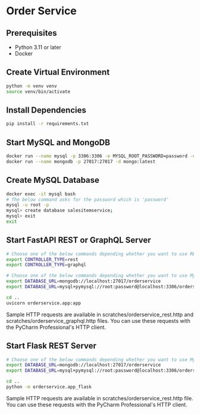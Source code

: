 # Order Service

## Prerequisites

- Python 3.11 or later
- Docker

## Create Virtual Environment

```bash
python -m venv venv
source venv/bin/activate
```

## Install Dependencies

```bash
pip install -r requirements.txt
```

## Start MySQL and MongoDB

```bash
docker run --name mysql -p 3306:3306 -e MYSQL_ROOT_PASSWORD=password -d mysql:latest
docker run --name mongodb -p 27017:27017 -d mongo:latest
```

## Create MySQL Database
```bash
docker exec -it mysql bash
# The below command asks for the password which is 'password'
mysql -u root -p
mysql> create database salesitemservice;
mysql> exit
exit
```

## Start FastAPI REST or GraphQL Server
```bash
# Choose one of the below commands depending whether you want to use REST or GraphQL
export CONTROLLER_TYPE=rest
export CONTROLLER_TYPE=graphql

# Choose one of the below commands depending whether you want to use MySQL or MongoDB
export DATABASE_URL=mongodb://localhost:27017/orderservice
export DATABASE_URL=mysql+pymysql://root:password@localhost:3306/orderservice

cd ..
uvicorn orderservice.app:app
```

Sample HTTP requests are available in scratches/orderservice_rest.http and 
scratches/orderservice_graphql.http files.
You can use these requests with the PyCharm Professional's HTTP client.

## Start Flask REST Server
```bash
# Choose one of the below commands depending whether you want to use MySQL or MongoDB
export DATABASE_URL=mongodb://localhost:27017/orderservice
export DATABASE_URL=mysql+pymysql://root:password@localhost:3306/orderservice

cd ..
python -m orderservice.app_flask
```

Sample HTTP requests are available in scratches/orderservice_rest.http file.
You can use these requests with the PyCharm Professional's HTTP client.
